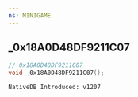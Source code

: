 ```yaml
---
ns: MINIGAME
---
```

## _0x18A0D48DF9211C07

```c
// 0x18A0D48DF9211C07
void _0x18A0D48DF9211C07();
```

```
NativeDB Introduced: v1207
```

